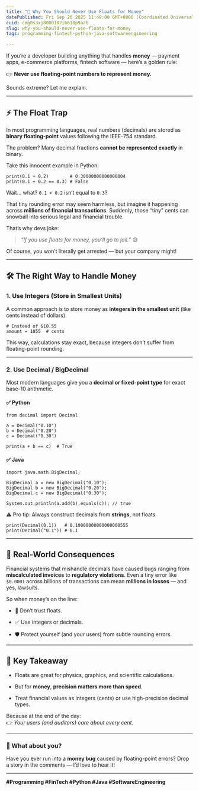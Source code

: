 ```yaml
---
title: "💸 Why You Should Never Use Floats for Money"
datePublished: Fri Sep 26 2025 11:49:00 GMT+0000 (Coordinated Universal Time)
cuid: cmg0s3xj8000102ib618p9aab
slug: why-you-should-never-use-floats-for-money
tags: programming-fintech-python-java-softwareengineering

---
```


If you’re a developer building anything that handles **money** — payment apps, e-commerce platforms, fintech software — here’s a golden rule:

👉 **Never use floating-point numbers to represent money.**

Sounds extreme? Let me explain.

---

## ⚡ The Float Trap

In most programming languages, real numbers (decimals) are stored as **binary floating-point** values following the IEEE-754 standard.

The problem? Many decimal fractions **cannot be represented exactly** in binary.

Take this innocent example in Python:

```plaintext
print(0.1 + 0.2)        # 0.30000000000000004
print(0.1 + 0.2 == 0.3) # False
```

Wait… what? `0.1 + 0.2` isn’t equal to `0.3`?

That tiny rounding error may seem harmless, but imagine it happening across **millions of financial transactions**. Suddenly, those “tiny” cents can snowball into serious legal and financial trouble.

That’s why devs joke:

> *“If you use floats for money, you’ll go to jail.”* 😅

Of course, you won’t literally get arrested — but your company might!

---

## 🛠️ The Right Way to Handle Money

### 1\. Use Integers (Store in Smallest Units)

A common approach is to store money as **integers in the smallest unit** (like cents instead of dollars).

```plaintext
# Instead of $10.55
amount = 1055  # cents
```

This way, calculations stay exact, because integers don’t suffer from floating-point rounding.

---

### 2\. Use Decimal / BigDecimal

Most modern languages give you a **decimal or fixed-point type** for exact base-10 arithmetic.

#### ✅ Python

```plaintext
from decimal import Decimal

a = Decimal("0.10")
b = Decimal("0.20")
c = Decimal("0.30")

print(a + b == c)  # True
```

#### ✅ Java

```plaintext
import java.math.BigDecimal;

BigDecimal a = new BigDecimal("0.10");
BigDecimal b = new BigDecimal("0.20");
BigDecimal c = new BigDecimal("0.30");

System.out.println(a.add(b).equals(c)); // true
```

⚠️ Pro tip: Always construct decimals from **strings**, not floats.

```plaintext
print(Decimal(0.1))   # 0.10000000000000000555
print(Decimal("0.1")) # 0.1
```

---

## 🚨 Real-World Consequences

Financial systems that mishandle decimals have caused bugs ranging from **miscalculated invoices** to **regulatory violations**. Even a tiny error like `$0.0001` across billions of transactions can mean **millions in losses** — and yes, lawsuits.

So when money’s on the line:

* 🚫 Don’t trust floats.
    
* ✅ Use integers or decimals.
    
* 🛡️ Protect yourself (and your users) from subtle rounding errors.
    

---

## 🔑 Key Takeaway

* Floats are great for physics, graphics, and scientific calculations.
    
* But for **money**, **precision matters more than speed**.
    
* Treat financial values as integers (cents) or use high-precision decimal types.
    

Because at the end of the day:  
👉 *Your users (and auditors) care about every cent.*

---

### 💬 What about you?

Have you ever run into a **money bug** caused by floating-point errors? Drop a story in the comments — I’d love to hear it!

---

**#Programming #FinTech #Python #Java #SoftwareEngineering**